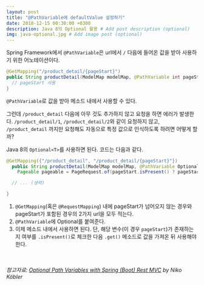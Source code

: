 ```yaml
---
layout: post
title: "@PathVariable에 defaultValue 설정하기"
date: 2018-12-15 00:30:00 +0300
description: Java 8의 Optional 활용 # Add post description (optional)
img: java-optional.jpg # Add image post (optional)
---
```


Spring Framework에서 `@PathVariable`은 url에서 `/` 다음에 들어온 값을 받아 사용하기 위한 어노테이션이다. 
```java
@GetMapping("/product_detail/{pageStart}")
public String productDetail(ModelMap modelMap, @PathVariable int pageStart) {
  // pageStart 사용
}
```

`@PathVariable`로 값을 받아 메소드 내에서 사용할 수 있다.  <br>

그런데 `/product_detail` 다음에 아무 것도 추가하지 않고 요청을 하면 에러가 발생한다. `/product_detail/1`, `/product_detail/2`와 같이 요청하지 않고, `/product_detail` 까지만 요청해도 자동으로 특정 값으로 인식하도록 하려면 어떻게 할까?  <br>

Java 8의 `Optional<T>`를 사용하면 된다. 코드는 다음과 같다.
```java
@GetMapping({"/product_detail", "/product_detail/{pageStart}"})
  public String productDetail(ModelMap modelMap, @PathVariable Optional<Integer> pageStart) {
    Pageable pageable = PageRequest.of(pageStart.isPresent() ? pageStart.get() : 0, 10);

  // ... (생략)

}
```

1. `@GetMapping`(혹은 `@RequestMapping`) 내에 pageStart가 넘어오지 않는 경우와 pageStart가 포함된 경우의 2가지 url을 모두 적는다.
2. `@PathVariable`에 Optional<T>를 붙여준다.
3. 이제 메소드 내에서 사용하면 된다. 단, 해당 변수(이 경우 `pageStart`)가 존재하는지 여부를 `.isPresent()`로 체크한 다음 `.get()` 메소드로 값을 가져온 뒤 사용해야 한다.  

<br><br>
*참고자료: [Optional Path Variables with Spring (Boot) Rest MVC](https://www.n-k.de/2016/05/optional-path-variables-with-spring-boot-rest-mvc.html) by 
Niko Köbler*